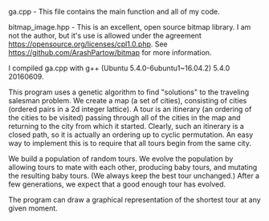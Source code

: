 ga.cpp - This file contains the main function and all of my code.

bitmap_image.hpp - This is an excellent, open source bitmap library. I am not the author, but it's use is allowed under the agreement https://opensource.org/licenses/cpl1.0.php. See https://github.com/ArashPartow/bitmap for more information.

I compiled ga.cpp with g++ (Ubuntu 5.4.0-6ubuntu1~16.04.2) 5.4.0 20160609.

This program uses a genetic algorithm to find "solutions" to the traveling salesman problem. We create a map (a set of cities), consisting of cities (ordered pairs in a 2d integer lattice). A tour is an itinerary (an ordering of the cities to be visited) passing through all of the cities in the map and returning to the city from which it started. Clearly, such an itinerary is a closed path, so it is actually an ordering up to cyclic permutation. An easy way to implement this is to require that all tours begin from the same city.

We build a population of random tours. We evolve the population by allowing tours to mate with each other, producing baby tours, and mutating the resulting baby tours. (We always keep the best tour unchanged.) After a few generations, we expect that a good enough tour has evolved.

The program can draw a graphical representation of the shortest tour at any given moment.
